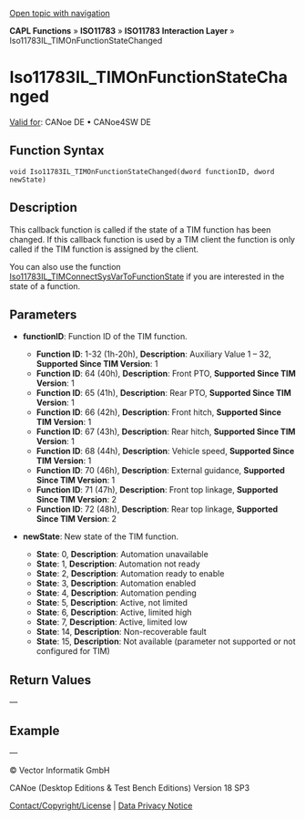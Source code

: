 [Open topic with navigation](../../../../../../CANoeDEFamily.htm#Topics/CAPLFunctions/ISO11783/ISOInteractionLayer/Functions/CAPLfunctionIso11783ILtimOnFunctionStateChanged.md)

**CAPL Functions** » **ISO11783** » **ISO11783 Interaction Layer** » Iso11783IL_TIMOnFunctionStateChanged

# Iso11783IL_TIMOnFunctionStateChanged

[Valid for](../../../../Shared/FeatureAvailability.md): CANoe DE • CANoe4SW DE

## Function Syntax

```plaintext
void Iso11783IL_TIMOnFunctionStateChanged(dword functionID, dword newState)
```

## Description

This callback function is called if the state of a TIM function has been changed. If this callback function is used by a TIM client the function is only called if the TIM function is assigned by the client.

You can also use the function [Iso11783IL_TIMConnectSysVarToFunctionState](CAPLfunctionIso11783ILtimConnectSysVarToFunctionState.md) if you are interested in the state of a function.

## Parameters

- **functionID**: Function ID of the TIM function.
  - **Function ID**: 1-32 (1h-20h), **Description**: Auxiliary Value 1 – 32, **Supported Since TIM Version**: 1
  - **Function ID**: 64 (40h), **Description**: Front PTO, **Supported Since TIM Version**: 1
  - **Function ID**: 65 (41h), **Description**: Rear PTO, **Supported Since TIM Version**: 1
  - **Function ID**: 66 (42h), **Description**: Front hitch, **Supported Since TIM Version**: 1
  - **Function ID**: 67 (43h), **Description**: Rear hitch, **Supported Since TIM Version**: 1
  - **Function ID**: 68 (44h), **Description**: Vehicle speed, **Supported Since TIM Version**: 1
  - **Function ID**: 70 (46h), **Description**: External guidance, **Supported Since TIM Version**: 1
  - **Function ID**: 71 (47h), **Description**: Front top linkage, **Supported Since TIM Version**: 2
  - **Function ID**: 72 (48h), **Description**: Rear top linkage, **Supported Since TIM Version**: 2

- **newState**: New state of the TIM function.
  - **State**: 0, **Description**: Automation unavailable
  - **State**: 1, **Description**: Automation not ready
  - **State**: 2, **Description**: Automation ready to enable
  - **State**: 3, **Description**: Automation enabled
  - **State**: 4, **Description**: Automation pending
  - **State**: 5, **Description**: Active, not limited
  - **State**: 6, **Description**: Active, limited high
  - **State**: 7, **Description**: Active, limited low
  - **State**: 14, **Description**: Non-recoverable fault
  - **State**: 15, **Description**: Not available (parameter not supported or not configured for TIM)

## Return Values

—

## Example

—

© Vector Informatik GmbH

CANoe (Desktop Editions & Test Bench Editions) Version 18 SP3

[Contact/Copyright/License](../../../../Shared/ContactCopyrightLicense.md) | [Data Privacy Notice](https://www.vector.com/int/en/company/get-info/privacy-policy/)